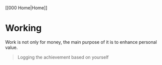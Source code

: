 [[000 Home|Home]]

# Working

Work is not only for money, the main purpose of it is to enhance personal value.

> Logging the achievement based on yourself

